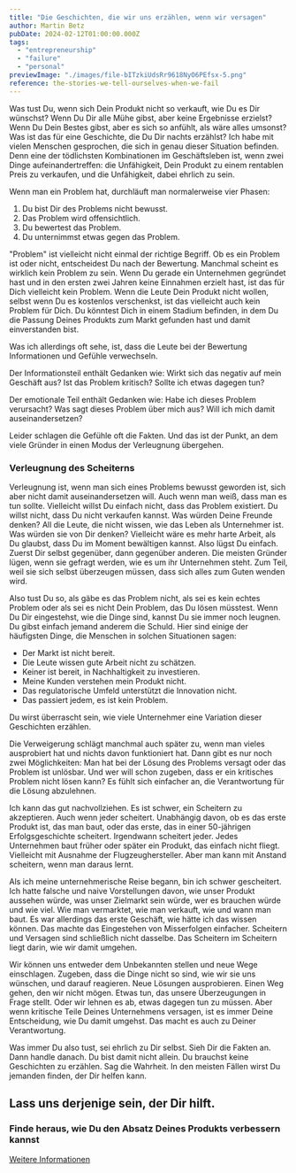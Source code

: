 ```yaml
---
title: "Die Geschichten, die wir uns erzählen, wenn wir versagen"
author: Martin Betz
pubDate: 2024-02-12T01:00:00.000Z
tags:
  - "entrepreneurship"
  - "failure"
  - "personal"
previewImage: "./images/file-bITzkiUdsRr9618NyO6PEfsx-5.png"
reference: the-stories-we-tell-ourselves-when-we-fail
---
```


Was tust Du, wenn sich Dein Produkt nicht so verkauft, wie Du es Dir wünschst? Wenn Du Dir alle Mühe gibst, aber keine Ergebnisse erzielst? Wenn Du Dein Bestes gibst, aber es sich so anfühlt, als wäre alles umsonst? Was ist das für eine Geschichte, die Du Dir nachts erzählst? Ich habe mit vielen Menschen gesprochen, die sich in genau dieser Situation befinden. Denn eine der tödlichsten Kombinationen im Geschäftsleben ist, wenn zwei Dinge aufeinandertreffen: die Unfähigkeit, Dein Produkt zu einem rentablen Preis zu verkaufen, und die Unfähigkeit, dabei ehrlich zu sein.

Wenn man ein Problem hat, durchläuft man normalerweise vier Phasen:

1. Du bist Dir des Problems nicht bewusst.
2. Das Problem wird offensichtlich.
3. Du bewertest das Problem.
4. Du unternimmst etwas gegen das Problem.

"Problem" ist vielleicht nicht einmal der richtige Begriff. Ob es ein Problem ist oder nicht, entscheidest Du nach der Bewertung. Manchmal scheint es wirklich kein Problem zu sein. Wenn Du gerade ein Unternehmen gegründet hast und in den ersten zwei Jahren keine Einnahmen erzielt hast, ist das für Dich vielleicht kein Problem. Wenn die Leute Dein Produkt nicht wollen, selbst wenn Du es kostenlos verschenkst, ist das vielleicht auch kein Problem für Dich. Du könntest Dich in einem Stadium befinden, in dem Du die Passung Deines Produkts zum Markt gefunden hast und damit einverstanden bist.

Was ich allerdings oft sehe, ist, dass die Leute bei der Bewertung Informationen und Gefühle verwechseln.

Der Informationsteil enthält Gedanken wie: Wirkt sich das negativ auf mein Geschäft aus? Ist das Problem kritisch? Sollte ich etwas dagegen tun?

Der emotionale Teil enthält Gedanken wie: Habe ich dieses Problem verursacht? Was sagt dieses Problem über mich aus? Will ich mich damit auseinandersetzen?

Leider schlagen die Gefühle oft die Fakten. Und das ist der Punkt, an dem viele Gründer in einen Modus der Verleugnung übergehen.

### Verleugnung des Scheiterns

Verleugnung ist, wenn man sich eines Problems bewusst geworden ist, sich aber nicht damit auseinandersetzen will. Auch wenn man weiß, dass man es tun sollte. Vielleicht willst Du einfach nicht, dass das Problem existiert. Du willst nicht, dass Du nicht verkaufen kannst. Was würden Deine Freunde denken? All die Leute, die nicht wissen, wie das Leben als Unternehmer ist. Was würden sie von Dir denken? Vielleicht wäre es mehr harte Arbeit, als Du glaubst, dass Du im Moment bewältigen kannst. Also lügst Du einfach. Zuerst Dir selbst gegenüber, dann gegenüber anderen. Die meisten Gründer lügen, wenn sie gefragt werden, wie es um ihr Unternehmen steht. Zum Teil, weil sie sich selbst überzeugen müssen, dass sich alles zum Guten wenden wird.

Also tust Du so, als gäbe es das Problem nicht, als sei es kein echtes Problem oder als sei es nicht Dein Problem, das Du lösen müsstest. Wenn Du Dir eingestehst, wie die Dinge sind, kannst Du sie immer noch leugnen. Du gibst einfach jemand anderem die Schuld. Hier sind einige der häufigsten Dinge, die Menschen in solchen Situationen sagen:

- Der Markt ist nicht bereit.
- Die Leute wissen gute Arbeit nicht zu schätzen.
- Keiner ist bereit, in Nachhaltigkeit zu investieren.
- Meine Kunden verstehen mein Produkt nicht.
- Das regulatorische Umfeld unterstützt die Innovation nicht.
- Das passiert jedem, es ist kein Problem.

Du wirst überrascht sein, wie viele Unternehmer eine Variation dieser Geschichten erzählen.

Die Verweigerung schlägt manchmal auch später zu, wenn man vieles ausprobiert hat und nichts davon funktioniert hat. Dann gibt es nur noch zwei Möglichkeiten: Man hat bei der Lösung des Problems versagt oder das Problem ist unlösbar. Und wer will schon zugeben, dass er ein kritisches Problem nicht lösen kann? Es fühlt sich einfacher an, die Verantwortung für die Lösung abzulehnen.

Ich kann das gut nachvollziehen. Es ist schwer, ein Scheitern zu akzeptieren. Auch wenn jeder scheitert. Unabhängig davon, ob es das erste Produkt ist, das man baut, oder das erste, das in einer 50-jährigen Erfolgsgeschichte scheitert. Irgendwann scheitert jeder. Jedes Unternehmen baut früher oder später ein Produkt, das einfach nicht fliegt. Vielleicht mit Ausnahme der Flugzeughersteller. Aber man kann mit Anstand scheitern, wenn man daraus lernt.

Als ich meine unternehmerische Reise begann, bin ich schwer gescheitert. Ich hatte falsche und naive Vorstellungen davon, wie unser Produkt aussehen würde, was unser Zielmarkt sein würde, wer es brauchen würde und wie viel. Wie man vermarktet, wie man verkauft, wie und wann man baut. Es war allerdings das erste Geschäft, wie hätte ich das wissen können. Das machte das Eingestehen von Misserfolgen einfacher. Scheitern und Versagen sind schließlich nicht dasselbe. Das Scheitern im Scheitern liegt darin, wie wir damit umgehen.

Wir können uns entweder dem Unbekannten stellen und neue Wege einschlagen. Zugeben, dass die Dinge nicht so sind, wie wir sie uns wünschen, und darauf reagieren. Neue Lösungen ausprobieren. Einen Weg gehen, den wir nicht mögen. Etwas tun, das unsere Überzeugungen in Frage stellt. Oder wir lehnen es ab, etwas dagegen tun zu müssen. Aber wenn kritische Teile Deines Unternehmens versagen, ist es immer Deine Entscheidung, wie Du damit umgehst. Das macht es auch zu Deiner Verantwortung.

Was immer Du also tust, sei ehrlich zu Dir selbst. Sieh Dir die Fakten an. Dann handle danach. Du bist damit nicht allein. Du brauchst keine Geschichten zu erzählen. Sag die Wahrheit. In den meisten Fällen wirst Du jemanden finden, der Dir helfen kann.

## Lass uns derjenige sein, der Dir hilft.

### Finde heraus, wie Du den Absatz Deines Produkts verbessern kannst

[Weitere Informationen](/leistungen/mastering-jobs-to-be-done-online-workshop/)